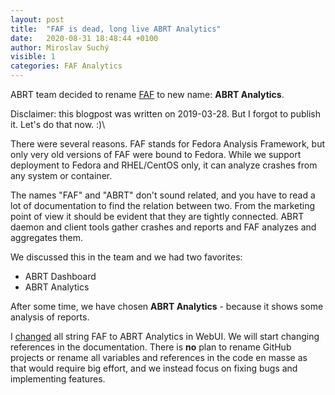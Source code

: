 ```yaml
---
layout: post
title:  "FAF is dead, long live ABRT Analytics"
date:   2020-08-31 18:48:44 +0100
author: Miroslav Suchý
visible: 1
categories: FAF Analytics
---
```

ABRT team decided to rename [FAF](https://github.com/abrt/faf/) to new name: **ABRT Analytics**.

Disclaimer: this blogpost was written on 2019-03-28. But I forgot to publish it. Let's do that now. :)\

There were several reasons. FAF stands for Fedora Analysis Framework, but only very old versions of FAF were bound to Fedora. While we support deployment to Fedora and RHEL/CentOS only, it can analyze crashes from any system or container.

The names "FAF" and "ABRT" don't sound related, and you have to read a lot of documentation to find the relation between two. From the marketing point of view it should be evident that they are tightly connected. ABRT daemon and client tools gather crashes and reports and FAF analyzes and aggregates them.

We discussed this in the team and we had two favorites:

  * ABRT Dashboard
  * ABRT Analytics

After some time, we have chosen **ABRT Analytics** - because it shows some analysis of reports.

I [changed](https://github.com/abrt/faf/pull/759) all string FAF to ABRT Analytics in WebUI. We will start changing references in the documentation. There is **no** plan to rename GitHub projects or rename all variables and references in the code en masse as that would require big effort, and we instead focus on fixing bugs and implementing features.
